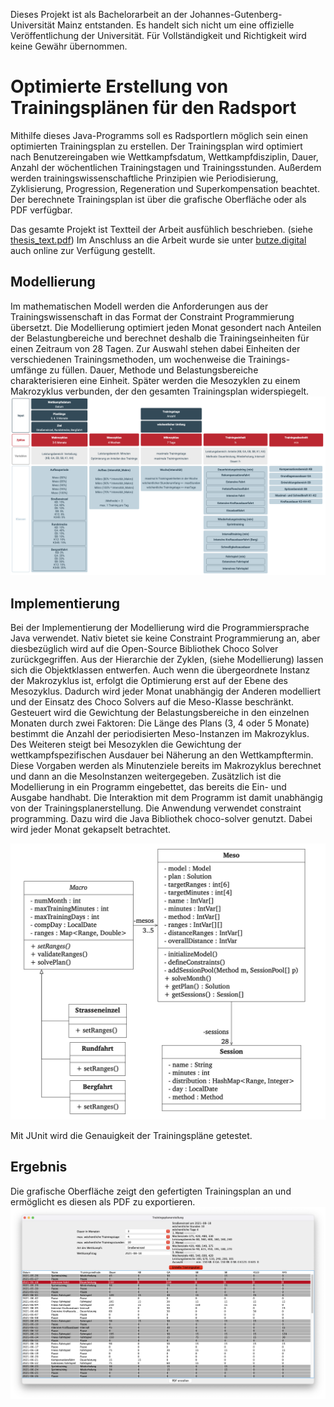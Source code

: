 
Dieses Projekt ist als Bachelorarbeit an der Johannes-Gutenberg-Universität Mainz entstanden. Es handelt sich nicht um eine offizielle Veröffentlichung der Universität. Für Vollständigkeit und Richtigkeit wird keine Gewähr übernommen.

# Optimierte Erstellung von Trainingsplänen für den Radsport
Mithilfe dieses Java-Programms soll es Radsportlern möglich sein einen optimierten Trainingsplan zu erstellen. Der Trainingsplan wird optimiert nach Benutzereingaben wie Wettkampfsdatum, Wettkampfdisziplin, Dauer, Anzahl der wöchentlichen Trainingstagen und Trainingsstunden. Außerdem werden trainingswissenschaftliche Prinzipien wie Periodisierung, Zyklisierung, Progression, Regeneration und Superkompensation beachtet. Der berechnete Trainingsplan ist über die grafische Oberfläche oder als PDF verfügbar.

Das gesamte Projekt ist Textteil der Arbeit ausfühlich beschrieben. (siehe <a href="./thesis_text.pdf">thesis_text.pdf</a>)
Im Anschluss an die Arbeit wurde sie unter <a href="https://www.butze.digital/trainingplan"> butze.digital</a> auch online zur Verfügung gestellt.


## Modellierung 
Im mathematischen Modell werden die Anforderungen aus der Trainingswissenschaft in das Format der Constraint Programmierung übersetzt. Die Modellierung optimiert jeden Monat gesondert nach Anteilen der Belastungbereiche und berechnet deshalb die Trainingseinheiten für einen Zeitraum von 28 Tagen. Zur Auswahl stehen dabei Einheiten der verschiedenen Trainingsmethoden, um wochenweise die Trainings- umfänge zu füllen. Dauer, Methode und Belastungsbereiche charakterisieren eine Einheit. Später werden die Mesozyklen zu einem Makrozyklus verbunden, der den gesamten Trainingsplan widerspiegelt.
<img src="/text/modellierung.png" alt="UML-Diagram"/>

## Implementierung

Bei der Implementierung der Modellierung wird die Programmiersprache Java verwendet. Nativ bietet sie keine Constraint Programmierung an, aber diesbezüglich wird auf die Open-Source Bibliothek Choco Solver zurückgegriffen.
Aus der Hierarchie der Zyklen, (siehe Modellierung) lassen sich die Objektklassen entwerfen. Auch wenn die übergeordnete Instanz der Makrozyklus ist, erfolgt die Optimierung erst auf der Ebene des Mesozyklus. Dadurch wird jeder Monat unabhängig der Anderen modelliert und der Einsatz des Choco Solvers auf die Meso-Klasse beschränkt. Gesteuert wird die Gewichtung der Belastungsbereiche in den einzelnen Monaten durch zwei Faktoren: Die Länge des Plans (3, 4 oder 5 Monate) bestimmt die Anzahl der periodisierten Meso-Instanzen im Makrozyklus. Des Weiteren steigt bei Mesozyklen die Gewichtung der wettkampfspezifischen Ausdauer bei Näherung an den Wettkampftermin. Diese Vorgaben werden als Minutenziele bereits im Makrozyklus berechnet und dann an die MesoInstanzen weitergegeben. Zusätzlich ist die Modellierung in ein Programm eingebettet, das bereits die Ein- und Ausgabe handhabt. Die Interaktion mit dem Programm ist damit unabhängig von der Trainingsplanerstellung.
Die Anwendung verwendet constraint programming. Dazu wird die Java Bibliothek choco-solver genutzt. Dabei wird jeder Monat gekapselt betrachtet. 

<img src="/text/uml.png" alt="UML-Diagram"/>

Mit JUnit wird die Genauigkeit der Trainingspläne getestet.

## Ergebnis
Die grafische Oberfläche zeigt den gefertigten Trainingsplan an und ermöglicht es diesen als PDF zu exportieren.
<img src="/text/gui.png" alt="grafische Oberfläche"/>

